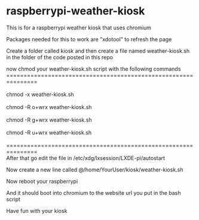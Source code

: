 # raspberrypi-weather-kiosk
This is for a raspberrypi weather kiosk that uses chromium

Packages needed for this to work are "xdotool" to refresh the page

Create a folder called kiosk and then create a file named weather-kiosk.sh in the folder of the code posted in this repo

now chmod your weather-kiosk.sh script with the following commands
<br>===============================================================</br>
<br>chmod -x weather-kiosk.sh</br>
<br>chmod -R o+wrx weather-kiosk.sh</br>
<br>chmod -R g+wrx weather-kiosk.sh</br>
<br>chmod -R u+wrx weather-kiosk.sh</br>
<br>===============================================================</br>
After that go edit the file in /etc/xdg/lxsession/LXDE-pi/autostart

Now create a new line called @/home/YourUser/kiosk/weather-kiosk.sh

Now reboot your raspberrypi

And it should boot into chromium to the website url you put in the bash script

Have fun with your kiosk
